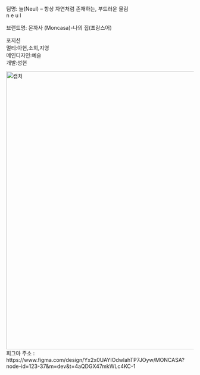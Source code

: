 팀명: 늘(Neul) – 항상 자연처럼 존재하는, 부드러운 울림<br>
      n e u l

브랜드명: 몬까사 (Moncasa)-나의 집(프랑스어)

포지션<br>
멀티:아현,소희,지영<br>
메인디자인:예슬<br>
개발:성현

<img width="1199" height="747" alt="캡처" src="https://github.com/user-attachments/assets/6e386291-5441-4ac8-9ecf-9e19c954ca7f" />
피그마 주소 : https://www.figma.com/design/Yx2x0UAYIOdwlahTP7JOyw/MONCASA?node-id=123-37&m=dev&t=4aQDGX47mkWLc4KC-1
